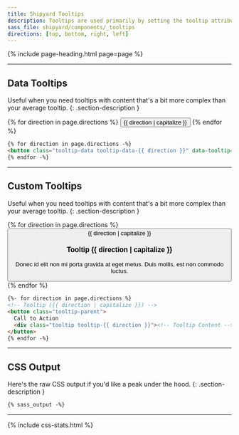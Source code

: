 ```yaml
---
title: Shipyard Tooltips
description: Tooltips are used primarily by setting the tooltip attribute on any element (e.g. `tooltip="..."`).
sass_file: shipyard/components/_tooltips
directions: [top, bottom, right, left]
---
```


{% include page-heading.html page=page %}

---

## Data Tooltips
Useful when you need tooltips with content that's a bit more complex than your average tooltip.
{: .section-description }

<div class="align-center mb-30">
  {% for direction in page.directions %}
    <button class="btn btn-secondary btn-margin tooltip-data tooltip-data-{{ direction }}" data-tooltip="What a lovely tooltip">{{ direction | capitalize }}</button>
  {% endfor %}
</div>

```html
{% for direction in page.directions -%}
<button class="tooltip-data tooltip-data-{{ direction }}" data-tooltip="What a lovely tooltip">{{ direction | capitalize }}</button>
{% endfor -%}
```

---

## Custom Tooltips
Useful when you need tooltips with content that's a bit more complex than your average tooltip.
{: .section-description }

<div class="align-center mb-30">
  {% for direction in page.directions %}
    <button class="btn btn-secondary btn-margin tooltip-parent">
      {{ direction | capitalize }}
      <div class="tooltip tooltip-{{ direction }}">
        <h3 class="text-inverse text-md mb-5">Tooltip {{ direction | capitalize }}</h3>
        <p class="text-inverse-normal text-sm">Donec id elit non mi porta gravida at eget metus. Duis mollis, est non commodo luctus.</p>
      </div>
    </button>
  {% endfor %}
</div>

```html
{%- for direction in page.directions %}
<!-- Tooltip ({{ direction | capitalize }}) -->
<button class="tooltip-parent">
  Call to Action
  <div class="tooltip tooltip-{{ direction }}"><!-- Tooltip Content --></div>
</button>
{% endfor -%}
```

---

## CSS Output
Here's the raw CSS output if you'd like a peak under the hood.
{: .section-description }

```css
{% sass_output -%}
```

---

{% include css-stats.html %}

